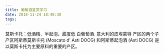 ```yaml
---
title: 葡萄酒鉴赏学习
date: 2018-11-24 18:48:38
tags:
---
```


莫斯卡托：低酒精、半起泡、甜度低 白葡萄酒.
意大利的皮埃蒙特 产区的两个子产区阿斯蒂莫斯卡托 (Moscato d’ Asti DOCG) 和阿斯蒂起泡酒 (Asti DOCG) 是以莫斯卡托为主要原料的重要的产区。

